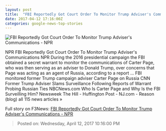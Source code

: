 ```yaml
---
layout: post
title:  "FBI Reportedly Got Court Order To Monitor Trump Adviser's Communications - NPR"
date: 2017-04-12 17:16:00Z
categories: google-news-top-stories
---
```


![FBI Reportedly Got Court Order To Monitor Trump Adviser's Communications - NPR](https://media.npr.org/assets/img/2017/04/12/ap_16347667440453_wide-c373c8ff3049d1c4aa83f6f50974868fd2cd6627.jpg?s=1400)

NPR FBI Reportedly Got Court Order To Monitor Trump Adviser's Communications NPR During the 2016 presidential campaign the FBI obtained a secret warrant to monitor the communications of Carter Page, who was then serving as an adviser to Donald Trump, over concerns that Page was acting as an agent of Russia, according to a report ... FBI monitored former Trump campaign adviser Carter Page on Russia CNN Former Trump Adviser Slams Surveillance Following Reports of Warrant Probing Russian Ties NBCNews.com Who Is Carter Page and Why Is the FBI Surveilling Him? Newsweek The Hill - Huffington Post - NJ.com - Reason (blog) all 115 news articles »


Full story on F3News: [FBI Reportedly Got Court Order To Monitor Trump Adviser's Communications - NPR](http://www.f3nws.com/n/FNmRaB)

> Posted on: Wednesday, April 12, 2017 10:16:00 PM
